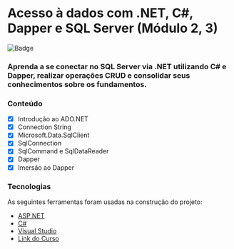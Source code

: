 # Acesso à dados com .NET, C#, Dapper e SQL Server (Módulo 2, 3)

![Badge](https://img.shields.io/badge/Marcos%20Dias%20Vendramini-ASP.NET%20C%23-red)

### Aprenda a se conectar no SQL Server via .NET utilizando C# e Dapper, realizar operações CRUD e consolidar seus conhecimentos sobre os fundamentos.

### Conteúdo

- [x] Introdução ao ADO.NET
- [x] Connection String
- [x] Microsoft.Data.SqlClient
- [x] SqlConnection
- [x] SqlCommand e SqlDataReader
- [x] Dapper
- [x] Imersão ao Dapper

### Tecnologias

As seguintes ferramentas foram usadas na construção do projeto:

- [ASP.NET](https://dotnet.microsoft.com/apps/aspnet)
- [C#](https://docs.microsoft.com/pt-br/dotnet/csharp/)
- [Visual Studio](https://visualstudio.microsoft.com/pt-br/)
- [Link do Curso](https://balta.io/cursos/fundamentos-orientacao-objetos)
